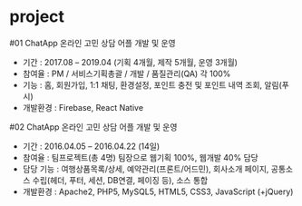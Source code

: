 # project

#01 ChatApp 온라인 고민 상담 어플 개발 및 운영

- 기간 : 2017.08 – 2019.04 (기획 4개월, 제작 5개월, 운영 3개월)
- 참여율 : PM / 서비스기획총괄 / 개발 / 품질관리(QA) 각 100%
- 기능 : 홈, 회원가입, 1:1 채팅, 환경설정, 포인트 충전 및 포인트 내역 조회, 알림(푸시)
- 개발환경 : Firebase, React Native

#02 ChatApp 온라인 고민 상담 어플 개발 및 운영

- 기간 : 2016.04.05 – 2016.04.22 (14일)
- 참여율 : 팀프로젝트(총 4명) 팀장으로 웹기획 100%, 웹개발 40% 담당
- 담당 기능 : 여행상품목록/상세, 예약관리(프론트/어드민), 회사소개 페이지, 공통소스 수립(헤더, 푸터, 세션, DB연결, 페이징 등), 소스 통합
- 개발환경 : Apache2, PHP5, MySQL5, HTML5, CSS3, JavaScript (+jQuery)
